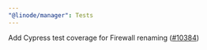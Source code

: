 ```yaml
---
"@linode/manager": Tests
---
```


Add Cypress test coverage for Firewall renaming ([#10384](https://github.com/linode/manager/pull/10384))
